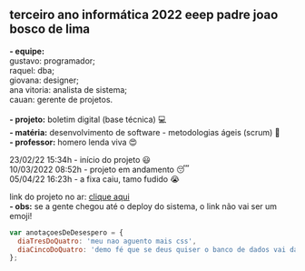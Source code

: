## terceiro ano informática 2022 eeep padre joao bosco de lima

**- equipe:** <br> 
gustavo: programador; <br>
raquel: dba; <br>
giovana: designer; <br>
ana vitoria: analista de sistema; <br>
cauan: gerente de projetos. <br> <br>
**- projeto:** boletim digital (base técnica) :computer: <br>
**- matéria:** desenvolvimento de software - metodologias ágeis (scrum) :blue_book: <br>
**- professor:** homero lenda viva :heart_eyes:

23/02/22 15:34h - início do projeto :smiley: <br>
10/03/2022 08:52h - projeto em andamento :sleeping: <br>
05/04/22 16:23h - a fixa caiu, tamo fudido :sob: <br>

link do projeto no ar: [clique aqui](https://w7.pngwing.com/pngs/147/495/png-transparent-smiley-thumb-signal-emoticon-meme-smiley-love-miscellaneous-face.png) <br>
**- obs:** se a gente chegou até o deploy do sistema, o link não vai ser um emoji!

~~~javascript
var anotaçoesDeDesespero = {
  diaTresDoQuatro: 'meu nao aguento mais css',
  diaCincoDoQuatro: 'demo fé que se deus quiser o banco de dados vai da errado',
};
~~~

